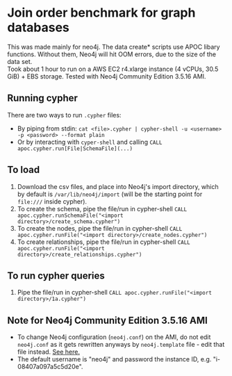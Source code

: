 # Join order benchmark for graph databases
This was made mainly for neo4j. The data create\* scripts use APOC libary functions. Without them, Neo4j will hit OOM errors,
due to the size of the data set.  
Took about 1 hour to run on a AWS EC2 r4.xlarge instance (4 vCPUs, 30.5 GiB) + EBS storage. Tested with Neo4j Community Edition 3.5.16 AMI.

## Running cypher
There are two ways to run `.cypher` files:
- By piping from stdin: `cat <file>.cypher | cypher-shell -u <username> -p <password> --format plain`
- Or by interacting with `cyper-shell` and calling `CALL apoc.cypher.run[File|SchemaFile](...)`

## To load
1. Download the csv files, and place into Neo4j's import directory, which by default is `/var/lib/neo4j/import` 
(will be the starting point for `file:///` inside cypher).
2. To create the schema, pipe the file/run in cypher-shell `CALL apoc.cypher.runSchemaFile("<import directory>/create_schema.cypher")`
3. To create the nodes, pipe the file/run in cypher-shell `CALL apoc.cypher.runFile("<import directory>/create_nodes.cypher")`
3. To create relationships, pipe the file/run in cypher-shell `CALL apoc.cypher.runFile("<import directory>/create_relationships.cypher")`

## To run cypher queries
1. Pipe the file/run in cypher-shell `CALL apoc.cypher.runFile("<import directory>/1a.cypher")`

## Note for Neo4j Community Edition 3.5.16 AMI
 - To change Neo4j configuration (`neo4j.conf`) on the AMI, do not edit `neo4j.conf` as it gets rewritten 
 anyways by `neo4j.template` file - edit that file instead. [See here.](https://neo4j.com/developer/neo4j-cloud-vms/)
 - The default username is "neo4j" and password the instance ID, e.g. "i-08407a097a5c5d20e".
